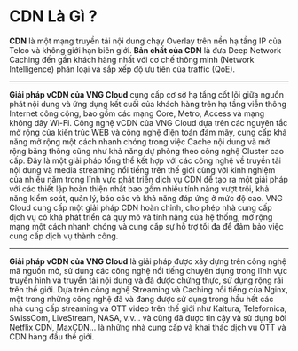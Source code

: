 # CDN Là Gì ?

**CDN** là một mạng truyền tải nội dung chạy Overlay trên nền hạ tầng IP của Telco và không giới hạn biên giới. **Bản chất của CDN** là đưa Deep Network Caching đến gần khách hàng nhất với cơ chế thông minh (Network Intelligence) phân loại và sắp xếp độ ưu tiên của traffic (QoE).

***

**Giải pháp vCDN của VNG Cloud** cung cấp cơ sở hạ tầng cốt lõi giữa nguồn phát nội dung và ứng dụng kết cuối của khách hàng trên hạ tầng viễn thông Internet công cộng, bao gồm các mạng Core, Metro, Access và mạng không dây Wi-Fi. Công nghệ vCDN của VNG Cloud dựa trên các nguyên tắc mở rộng của kiến trúc WEB và công nghệ điện toán đám mây, cung cấp khả năng mở rộng một cách nhanh chóng trong việc Cache nội dung và mở rộng băng thông cũng như khả năng dự phòng theo công nghệ Cluster cao cấp. Đây là một giải pháp tổng thể kết hợp với các công nghệ về truyền tải nội dung và media streaming nổi tiếng trên thế giới cùng với kinh nghiệm của nhiều năm trong lĩnh vực phát triển dịch vụ CDN để tạo ra một giải pháp với các thiết lập hoàn thiện nhất bao gồm nhiều tính năng vượt trội, khả năng kiểm soát, quản lý, báo cáo và khả năng đáp ứng ở mức độ cao. VNG Cloud cung cấp một giải pháp CDN hoàn chỉnh, cho phép nhà cung cấp dịch vụ có khả phát triển cả quy mô và tính năng của hệ thống, mở rộng mạng một cách nhanh chóng và cung cấp sự hỗ trợ tối đa để đảm bảo việc cung cấp dịch vụ thành công.

***

**Giải pháp vCDN của VNG Cloud** là giải pháp được xây dựng trên công nghệ mã nguồn mở, sử dụng các công nghệ nổi tiếng chuyên dụng trong lĩnh vực truyền hình và truyền tải nội dung và đã được chứng thực, sử dụng rộng rãi trên thế giới. Dựa trên công nghệ Streaming và Caching nổi tiếng của Nginx, một trong những công nghệ đã và đang được sử dụng trong hầu hết các nhà cung cấp streaming và OTT video trên thế giới như Kaltura, Telefornica, SwissCom, LiveStream, NASA, v.v… và cũng đã được tin cậy và sử dụng bởi Netflix CDN, MaxCDN… là những nhà cung cấp và khai thác dịch vụ OTT và CDN hàng đầu thế giới.
